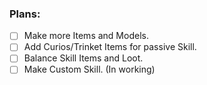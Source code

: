 ### Plans:
- [ ] Make more Items and Models.
- [ ] Add Curios/Trinket Items for passive Skill.
- [ ] Balance Skill Items and Loot.
- [ ] Make Custom Skill. (In working)
